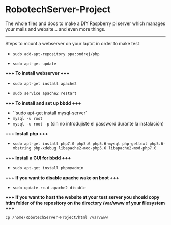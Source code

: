 # RobotechServer-Project

The whole files and docs to make a DIY Raspberry pi server which manages your mails and website... and even more things.


--------------------------------------------------------------------------------------------------------------------------
Steps to mount a webserver on your laptot in order to make test

* ``sudo add-apt-repository ppa:ondrej/php``

* ``sudo apt-get update``

**+++ To install webserver +++**

* ``sudo apt-get install apache2``

* ``sudo service apache2 restart``

**+++ To install and set up bbdd +++**

* ``sudo apt-get install mysql-server`
* ``mysql -u root``
* ``mysql -u root -p`` (sin no introdujiste el password durante la instalación)

**+++ Install php +++**

* ``sudo apt-get install php7.0 php5.6 php5.6-mysql php-gettext php5.6-mbstring php-xdebug libapache2-mod-php5.6 libapache2-mod-php7.0``


**+++ Install a GUI for bbdd +++**

* ``sudo apt-get install phpmyadmin``

**+++ If you want to disable apache wake on boot +++**

* ``sudo update-rc.d apache2 disable``

**+++ If you want to host the website at your test server you should copy htlm folder of the repository on the directory /var/www of your filesystem +++**

``cp /home/RobotechServer-Project/html /var/www``
